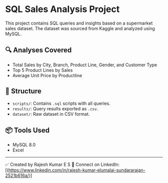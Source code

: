 # SQL Sales Analysis Project

This project contains SQL queries and insights based on a supermarket sales dataset. The dataset was sourced from Kaggle and analyzed using MySQL.

## 🔍 Analyses Covered

- Total Sales by City, Branch, Product Line, Gender, and Customer Type
- Top 5 Product Lines by Sales
- Average Unit Price by Productline

## 📁 Structure

- `scripts/`: Contains `.sql` scripts with all queries.
- `results/`: Query results exported as `.csv`.
- `dataset/`: Raw dataset in CSV format.

## 📦 Tools Used

- MySQL 8.0
- Excel

---

✅ Created by Rajesh Kumar E S
📧 Connect on LinkedIn: [(https://www.linkedin.com/in/rajesh-kumar-elumalai-sundararajan-2521b616a/)]
